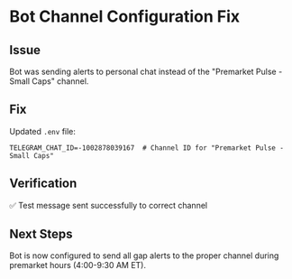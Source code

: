 # Bot Channel Configuration Fix

## Issue
Bot was sending alerts to personal chat instead of the "Premarket Pulse - Small Caps" channel.

## Fix
Updated `.env` file:
```
TELEGRAM_CHAT_ID=-1002878039167  # Channel ID for "Premarket Pulse - Small Caps"
```

## Verification
✅ Test message sent successfully to correct channel

## Next Steps
Bot is now configured to send all gap alerts to the proper channel during premarket hours (4:00-9:30 AM ET).